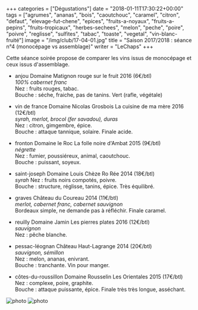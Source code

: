 +++
categories = ["Dégustations"]
date = "2018-01-11T17:30:22+00:00"
tags = ["agrumes", "ananas", "bois", "caoutchouc", "caramel", "citron", "defaut", "elevage-fut-chene", "epices", "fruits-a-noyaux", "fruits-a-pepins", "fruits-tropicaux", "herbes-sechees", "melon", "peche", "poire", "poivre", "reglisse", "sulfites", "tabac", "toaste", "vegetal", "vin-blanc-fruité"] 
image = "/img/club/17-04-01.jpg"
title = "Saison 2017/2018 : séance n°4 (monocépage vs assemblage)"
writer = "LeChaps"
+++

Cette séance soirée propose de comparer les vins issus de monocépage et ceux issus d'assemblage.

* anjou Domaine Matignon rouge sur le fruit 2016 (6€/btl)  
_100% cabernet franc_  
Nez : fruits rouges, tabac.  
Bouche : séche, fraiche, pas de tanins. Vert (rafle, végétale)

* vin de france Domaine Nicolas Grosbois La cuisine de ma mère 2016 (12€/btl)  
_syrah, merlot, brocol (fer savadou), duras_  
Nez : citron, gimgembre, épice.  
Bouche : attaque tannique, solaire. Finale acide.

* fronton Domaine le Roc La folle noire d'Ambat 2015 (9€/btl)  
_négrette_  
Nez : fumier, poussiéreux, animal, caoutchouc.  
Bouche : puissant, soyeux.

* saint-joseph Domaine Louis Chèze Ro Rée 2014 (18€/btl)  
_syrah_
Nez : fruits noirs compotés, poivre.  
Bouche : structure, réglisse, tanins, épice. Très équilibré.

* graves Château du Coureau 2014 (11€/btl)  
_merlot, cabernet franc, cabernet sauvignon_  
Bordeaux simple, ne demande pas à réfléchir. Finale caramel.

* reuilly Domaine Jamin Les pierres plates 2016 (12€/btl)  
_sauvignon_  
Nez : pêche blanche.

* pessac-léognan Château Haut-Lagrange 2014 (20€/btl)  
_sauvignon, sémillon_  
Nez : melon, ananas, enivrant.  
Bouche : tranchante. Vin pour manger.

* côtes-du-roussillon Domaine Rousselin Les Orientales 2015 (17€/btl) <i class="fa fa-plus-circle"></i>  
Nez : complexe, poire, graphite.  
Bouche : attaque puissante, épice. Finale très très longue, asséchant.

![photo][1]
![photo][2]

[1]: /img/club/17-04-01.jpg
[2]: /img/club/17-04-02.jpg
